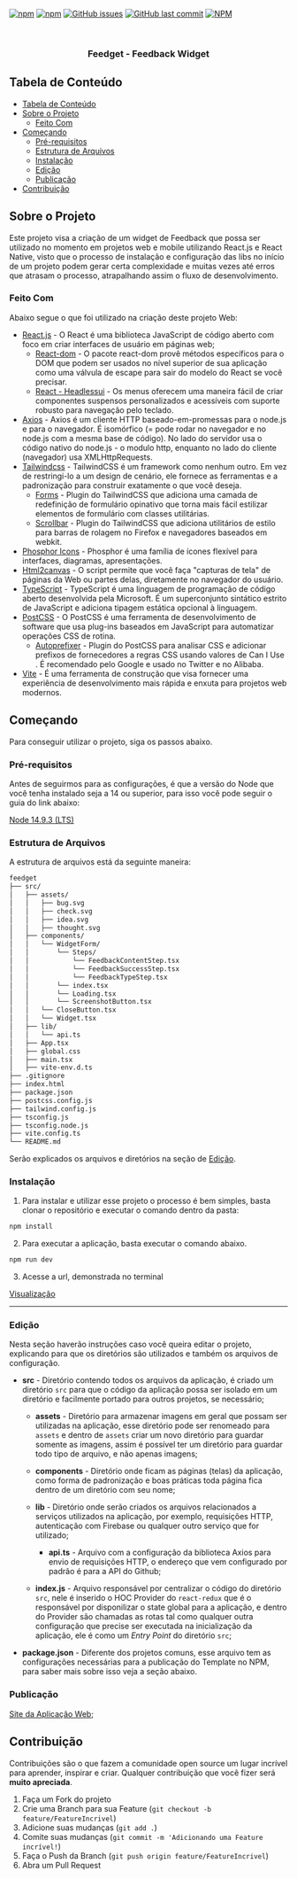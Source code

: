 <!--
*** Obrigado por estar vendo o nosso README. Se você tiver alguma sugestão
*** que possa melhorá-lo ainda mais dê um fork no repositório e crie uma Pull
*** Request ou abra uma Issue com a tag "sugestão".
*** Obrigado novamente! Agora vamos rodar esse projeto incrível :D
-->

<!-- PROJECT SHIELDS -->

[![npm](https://img.shields.io/npm/v/react-native-template-rocketseat-advanced.svg?label=npm%20package)](https://www.npmjs.com/package/react-native-template-rocketseat-advanced)
[![npm](https://img.shields.io/npm/dt/react-native-template-rocketseat-advanced.svg)](https://www.npmjs.com/package/react-native-template-rocketseat-advanced)
[![GitHub issues](https://img.shields.io/github/issues-raw/rocketseat/react-native-template-rocketseat-advanced.svg)](https://github.com/Rocketseat/react-native-template-rocketseat-advanced/issues)
[![GitHub last commit](https://img.shields.io/github/last-commit/rocketseat/react-native-template-rocketseat-advanced.svg)](https://github.com/Rocketseat/react-native-template-rocketseat-advanced/commits/master)
[![NPM](https://img.shields.io/npm/l/react-native-template-rocketseat-advanced.svg)](https://choosealicense.com/licenses/mit)

<!-- PROJECT LOGO -->
<br />
<p align="center">
  <h3 align="center">Feedget - Feedback Widget</h3>
</p>

<!-- TABLE OF CONTENTS -->

## Tabela de Conteúdo

- [Tabela de Conteúdo](#tabela-de-conte%C3%BAdo)
- [Sobre o Projeto](#sobre-o-projeto)
  - [Feito Com](#feito-com)
- [Começando](#come%C3%A7ando)
  - [Pré-requisitos](#pr%C3%A9-requisitos)
  - [Estrutura de Arquivos](#estrutura-de-arquivos)
  - [Instalação](#instala%C3%A7%C3%A3o)
  - [Edição](#edi%C3%A7%C3%A3o)
  - [Publicação](#publica%C3%A7%C3%A3o)
- [Contribuição](#contribui%C3%A7%C3%A3o)

<!-- ABOUT THE PROJECT -->

## Sobre o Projeto

Este projeto visa a criação de um widget de Feedback que possa ser utilizado no momento em projetos web e mobile utilizando React.js e React Native, visto que o processo de instalação e configuração das libs no início de um projeto podem gerar certa complexidade e muitas vezes até erros que atrasam o processo, atrapalhando assim o fluxo de desenvolvimento.

### Feito Com

Abaixo segue o que foi utilizado na criação deste projeto Web:

- [React.js](https://pt-br.reactjs.org/) - O React é uma biblioteca JavaScript de código aberto com foco em criar interfaces de usuário em páginas web;
  - [React-dom](https://pt-br.reactjs.org/docs/react-dom.html) - O pacote react-dom provê métodos específicos para o DOM que podem ser usados no nível superior de sua aplicação como uma válvula de escape para sair do modelo do React se você precisar.
  - [React - Headlessui](https://headlessui.com/react/menu) - Os menus oferecem uma maneira fácil de criar componentes suspensos personalizados e acessíveis com suporte robusto para navegação pelo teclado.
- [Axios](https://axios-http.com/ptbr/) - Axios é um cliente HTTP baseado-em-promessas para o node.js e para o navegador. É isomórfico (= pode rodar no navegador e no node.js com a mesma base de código). No lado do servidor usa o código nativo do node.js - o modulo http, enquanto no lado do cliente (navegador) usa XMLHttpRequests.
- [Tailwindcss](https://tailwindcss.com/) - TailwindCSS é um framework como nenhum outro. Em vez de restringi-lo a um design de cenário, ele fornece as ferramentas e a padronização para construir exatamente o que você deseja.
  - [Forms](https://tailwindcss.com/docs/plugins#forms) - Plugin do TailwindCSS que adiciona uma camada de redefinição de formulário opinativo que torna mais fácil estilizar elementos de formulário com classes utilitárias.
  - [Scrollbar](https://github.com/adoxography/tailwind-scrollbar) - Plugin do TailwindCSS que adiciona utilitários de estilo para barras de rolagem no Firefox e navegadores baseados em webkit.
- [Phosphor Icons](https://github.com/phosphor-icons/phosphor-home#react) - Phosphor é uma família de ícones flexível para interfaces, diagramas, apresentações.
- [Html2canvas](https://www.npmjs.com/package/html2canvas) - O script permite que você faça "capturas de tela" de páginas da Web ou partes delas, diretamente no navegador do usuário.
- [TypeScript](https://www.typescriptlang.org/) - TypeScript é uma linguagem de programação de código aberto desenvolvida pela Microsoft. É um superconjunto sintático estrito de JavaScript e adiciona tipagem estática opcional à linguagem.
- [PostCSS](https://postcss.org/) - O PostCSS é uma ferramenta de desenvolvimento de software que usa plug-ins baseados em JavaScript para automatizar operações CSS de rotina. 
  - [Autoprefixer](https://www.npmjs.com/package/autoprefixer) - Plugin do PostCSS para analisar CSS e adicionar prefixos de fornecedores a regras CSS usando valores de  Can I Use . É recomendado pelo Google e usado no Twitter e no Alibaba.
- [Vite](https://vitejs.dev/) - É uma ferramenta de construção que visa fornecer uma experiência de desenvolvimento mais rápida e enxuta para projetos web modernos.

<!-- GETTING STARTED -->

## Começando

Para conseguir utilizar o projeto, siga os passos abaixo.

### Pré-requisitos

Antes de seguirmos para as configurações, é que a versão do Node que você tenha instalado seja a 14 ou superior, para isso você pode seguir o guia do link abaixo:

[Node 14.9.3 (LTS)](https://nodejs.org/download/release/v14.19.3/)

### Estrutura de Arquivos

A estrutura de arquivos está da seguinte maneira:

```bash
feedget
├── src/
│   ├── assets/
│   │   ├── bug.svg
│   │   ├── check.svg
│   │   ├── idea.svg
│   │   ├── thought.svg
│   ├── components/
│   │   └── WidgetForm/
│   │       └── Steps/
│   │           └── FeedbackContentStep.tsx
│   │           └── FeedbackSuccessStep.tsx
│   │           └── FeedbackTypeStep.tsx
│   │       └── index.tsx
│   │       └── Loading.tsx
│   │       └── ScreenshotButton.tsx
│   │   └── CloseButton.tsx
│   │   └── Widget.tsx
│   ├── lib/
│   │   └── api.ts
│   ├── App.tsx
│   ├── global.css
│   ├── main.tsx
│   ├── vite-env.d.ts
├── .gitignore
├── index.html
├── package.json
├── postcss.config.js
├── tailwind.config.js
├── tsconfig.js
├── tsconfig.node.js
├── vite.config.ts
└── README.md
```

Serão explicados os arquivos e diretórios na seção de [Edição](#edição).

### Instalação

1. Para instalar e utilizar esse projeto o processo é bem simples, basta clonar o repositório e executar o comando dentro da pasta:

```sh
npm install
```

2. Para executar a aplicação, basta executar o comando abaixo.

```sh
npm run dev
```

3. Acesse a url, demonstrada no terminal

[Visualização](http://localhost:3000/)

---

### Edição

Nesta seção haverão instruções caso você queira editar o projeto, explicando para que os diretórios são utilizados e também os arquivos de configuração.

- **src** - Diretório contendo todos os arquivos da aplicação, é criado um diretório `src` para que o código da aplicação possa ser isolado em um diretório e facilmente portado para outros projetos, se necessário;
  - **assets** - Diretório para armazenar imagens em geral que possam ser utilizadas na aplicação, esse diretório pode ser renomeado para `assets` e dentro de `assets` criar um novo diretório para guardar somente as imagens, assim é possível ter um diretório para guardar todo tipo de arquivo, e não apenas imagens;

  - **components** - Diretório onde ficam as páginas (telas) da aplicação, como forma de padronização e boas práticas toda página fica dentro de um diretório com seu nome;

  - **lib** - Diretório onde serão criados os arquivos relacionados a serviços utilizados na aplicação, por exemplo, requisições HTTP, autenticação com Firebase ou qualquer outro serviço que for utilizado;

    - **api.ts** - Arquivo com a configuração da biblioteca Axios para envio de requisições HTTP, o endereço que vem configurado por padrão é para a API do Github;

  - **index.js** - Arquivo responsável por centralizar o código do diretório `src`, nele é inserido o HOC Provider do `react-redux` que é o responsável por disponilizar o state global para a aplicação, e dentro do Provider são chamadas as rotas tal como qualquer outra configuração que precise ser executada na inicialização da aplicação, ele é como um _Entry Point_ do diretório `src`;

- **package.json** - Diferente dos projetos comuns, esse arquivo tem as configurações necessárias para a publicação do Template no NPM, para saber mais sobre isso veja a seção abaixo.

### Publicação

[Site da Aplicação Web](https://event-plataform-sandy.vercel.app/);

## Contribuição

Contribuições são o que fazem a comunidade open source um lugar incrível para aprender, inspirar e criar. Qualquer contribuição que você fizer será **muito apreciada**.

1. Faça um Fork do projeto
2. Crie uma Branch para sua Feature (`git checkout -b feature/FeatureIncrivel`)
3. Adicione suas mudanças (`git add .`)
4. Comite suas mudanças (`git commit -m 'Adicionando uma Feature incrível!`)
5. Faça o Push da Branch (`git push origin feature/FeatureIncrivel`)
6. Abra um Pull Request